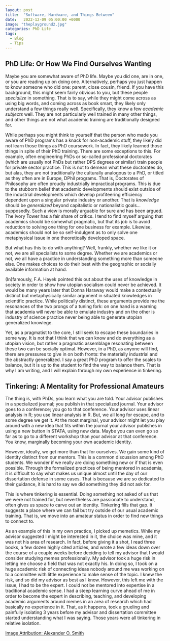 ```yaml
---
layout: post
title:  "Software, Hardware, and Things Between"
date:   2022-12-09 05:00:00 +0000
image: "theplayground2.jpg"
categories: PhD Life
tags:
  - Blog
  - Tips
---
```


## PhD Life: Or How We Find Ourselves Wanting

Maybe you are somewhat aware of PhD life. Maybe you did one, are in one, or you are reading up on doing one. Alternatively, perhaps you just happen to know someone who did one: parent, close cousin, friend. If you have this background, this might seem fairly obvious to you, but these people *specialize* in something. That is to say, while they might come across as using big words, and coming across as book smart, they likely only understand a few things really well. Specifically, they know a few *academic subjects* well. They are not particularly well trained in many other things, and other things are not what academic training are traditionally designed for.

While perhaps you might think to yourself that the person who made you aware of PhD programs has a knack for non-academic stuff, they likely did not learn those things as PhD coursework. In fact, they likely learned those things in spite of their PhD training. There are some exceptions to this. For example, often engineering PhDs or so-called professional doctorates (which are usually not PhDs but rather DPS degrees or similar) train people for private sector practice. This is not to demean what these doctorates do, but alas, they are not traditionally the culturally analogous to a PhD, or titled as they often are in Europe, DPhil programs. That is, Doctorates of Philosophy are often proudly industrially impractical programs. This is due to the stubborn belief that academic developments should exist outside of the industrial developments which develop profiteering efficiency dependent upon a singular private industry or another. That is *knowledge* should be *generalized* beyond capitalistic or nationalistic goals... supposedly. Such a view is morally arguable for sure and has been argued. The Ivory Tower has a fair share of critics. I tend to find myself arguing that academics should be somewhat pragmatic, but that its job is to avoid reduction to solving one thing for one business for example. Likewise, academics should not be so self-indulgent as to only solve one metaphysical issue in one theoretically developed space.

But what has this to do with anything? Well, frankly, whether we like it or not, we are all specialists to some degree. Whether we are academics or not, we all have a practice in understanding something more than someone else. One makes choices to do their best with the geographic or socially available information at hand.

(In)famously, F.A. Hayek pointed this out about the uses of knowledge in society in order to show how utopian socialism could never be achieved. It would be many years later that Donna Haraway would make a contextually distinct but metaphysically similar argument in situated knowledges in scientific practice. While politically distinct, these arguments provide me the resonances of the two prongs of a tuning fork: on one hand is a warning that academia will never be able to emulate industry and on the other is industry of science practice never being able to generate utopian generalized knowlege.

Yet, as a pragmatist to the core, I still seek to escape these boundaries in some way. It is not that I think that we can know and do everything as a utopian vision, but rather a pragmatic assemblage resonating between these two can be socially optimal. However, in a PhD, as anyone will find, there are pressures to give in on both fronts: the materially industrial and the abstractly generalized. I say a great PhD program to offer the scales to balance, but it is up to the student to find the way to balance them. That is why I am writing, and I will explain through my own experience in tinkering.

## Tinkering: A Mentality for Professional Amateurs

The thing is, with PhDs, you learn what you are told. Your advisor publishes in a specialized journal; you publish in that specialized journal. Your advisor goes to a conference; you go to that conference. Your advisor uses linear analysis in R; you use linear analysis in R. But, we all long for escape, and to some degree we get it. At the most marginal, your advisor might let you play around with a new idea that fits within the journal your advisor publishes in using a new button in STATA, using new data. Maybe you can even go so far as to go to a different workshop than your advisor at that conference. You know, marginally becoming your own academic identity.

However, ideally, we get more than that for ourselves. We gain some kind of identity distinct from our mentors. This is a common discussion among PhD students. We wonder if we really are doing something new or if that is even possible. Through the formalized practices of being mentored in academia, it is difficult to say what makes us unique almost until the day of our dissertation defense in some cases. That is because we are so dedicated to their guidance, it is hard to say we did something they did not ask for.

This is where tinkering is essential. Doing something not asked of us that we were not trained for, but nevertheless are passionate to understand, often gives us space to carve out an identity. Tinkering fills that gap. It suggests a place where we can fail but try outside of our usual academic training. That is, we move into an amateur status in order to find new things to connect to.

As an example of this in my own practice, I picked up memetics. While my advisor suggested I might be interested in it, the choice was mine, and it was not his area of research. In fact, before giving it a shot, I read three books, a few dozen highly cited articles, and wrote a few ideas down over the course of a couple weeks before deciding to tell my advisor that I would consider studying memes professionally. My advisor took a huge risk in letting me choose a field that was not exactly his. In doing so, I took on a huge academic risk of connecting ideas nobody around me was working on to a committee with little experience to make sense of the topic. I knew the risk, and so did my advisor as best as I know. However, this left me with the issue, I had to be the expert. I could not be mentored into expertise in a traditional academic sense. I had a steep learning curve ahead of me in order to become the expert in describing, teaching, and developing academic arguments around memes in an area of research which had basically no experience in it. That, as it happens, took a grueling and painfully isolating 3 years before my advisor and dissertation committee started understanding what I was saying. Those years were all tinkering in relative isolation.

[Image Attribution: Alexander O. Smith](/AboutAlexander/)
